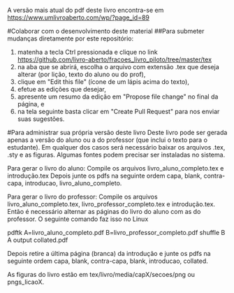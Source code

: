 A versão mais atual do pdf deste livro encontra-se em https://www.umlivroaberto.com/wp/?page_id=89

#Colaborar com o desenvolvimento deste material
##Para submeter mudanças diretamente por este repositório:
1. matenha a tecla Ctrl pressionada e clique no link https://github.com/livro-aberto/fracoes_livro_piloto/tree/master/tex
2. na aba que se abrirá, escolha o arquivo com extensão .tex que deseja alterar (por lição, texto do aluno ou do prof), 
3. clique em "Edit this file" (ícone de um lápis acima do texto),
4. efetue as edições que desejar,
5. apresente um resumo da edição em "Propose file change" no final da página, e
6. na tela seguinte basta clicar em "Create Pull Request" para nos enviar suas sugestões.

#Para administrar sua própria versão deste livro
Deste livro pode ser gerada apenas a versão do aluno ou a do professor (que inclui o texto para o estudante). Em qualquer dos casos será necessário baixar os arquivos .tex, .sty e as figuras. Algumas fontes podem precisar ser instaladas no sistema.

Para gerar o livro do aluno:
Compile os arquivos livro_aluno_completo.tex e introdução.tex
Depois junte os pdfs na seguinte ordem capa, blank, contra-capa, introducao, livro_aluno_completo.

Para gerar o livro do professor:
Compile os arquivos livro_aluno_completo.tex, livro_professor_completo.tex e introdução.tex. Então é necessário alternar as páginas do livro do aluno com as do professor. O seguinte comando faz isso no Linux

pdftk A=livro_aluno_completo.pdf B=livro_professor_completo.pdf shuffle B A output collated.pdf

Depois retire a última página (branca) da introdução e junte os pdfs na seguinte ordem capa, blank, contra-capa, blank, introducao, collated.

As figuras do livro estão em tex/livro/media/capX/secoes/png ou pngs_licaoX.

